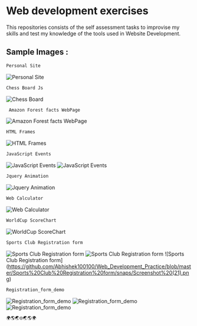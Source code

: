 # Web development exercises
This repositories consists of the self assessment tasks to improvise my skills and test my knowledge of the tools used in Website Development.


## Sample Images :


```bash
Personal Site
```
![Personal Site](https://github.com/Abhishek100100/Web_Development_Practice/blob/master/Personal%20Site/snaps/Screenshot%20(129).png)


```bash
Chess Board Js
```
![Chess Board ](https://github.com/Abhishek100100/Web_Development_Practice/blob/master/Chess%20Board%20CSS/snaps2/6.2.png)


```bash
 Amazon Forest facts WebPage
```
![Amazon Forest facts WebPage](https://github.com/Abhishek100100/Web_Development_Practice/blob/master/Amazon%20Forest%20facts%20WebPage/snaps/Screenshot%20(126).png)


```bash
HTML Frames
```
![HTML Frames](https://github.com/Abhishek100100/Web_Development_Practice/blob/master/HTML%20Frames/snaps/Screenshot%20(124).png)

```bash
JavaScript Events
```
![JavaScript Events](https://github.com/Abhishek100100/Web_Development_Practice/blob/master/JavaScript%20Events/snaps/Screenshot%20(135).png)
![JavaScript Events](https://github.com/Abhishek100100/Web_Development_Practice/blob/master/JavaScript%20Events/snaps/Screenshot%20(136).png)


```bash
Jquery Animation
```
![Jquery Animation](https://github.com/Abhishek100100/Web_Development_Practice/blob/master/Jquery%20Animation/snaps/Screenshot%20(138).png)



```bash
Web Calculator
```
![Web Calculator](https://github.com/Abhishek100100/Web_Development_Practice/blob/master/Web%20Calculator/snaps/Screenshot%20(133).png)



```bash
WorldCup ScoreChart
```
![WorldCup ScoreChart](https://github.com/Abhishek100100/Web_Development_Practice/blob/master/WorldCup%20ScoreChart/snaps/Screenshot%20(122).png)


```bash
Sports Club Registration form
```
![Sports Club Registration form](https://github.com/Abhishek100100/Web_Development_Practice/blob/master/Sports%20Club%20Registration%20form/snaps/Screenshot%20(112).png)
![Sports Club Registration form](https://github.com/Abhishek100100/Web_Development_Practice/blob/master/Sports%20Club%20Registration%20form/snaps/Screenshot%20(113).png)
![Sports Club Registration form]
(https://github.com/Abhishek100100/Web_Development_Practice/blob/master/Sports%20Club%20Registration%20form/snaps/Screenshot%20(21).png)


```bash
Registration_form_demo
```
![Registration_form_demo](https://github.com/Abhishek100100/Web_Development_Practice/blob/master/Registration_form_demo/snaps/Screenshot%20(22).png)
![Registration_form_demo](https://github.com/Abhishek100100/Web_Development_Practice/blob/master/Registration_form_demo/snaps/2a.png)
![Registration_form_demo](https://github.com/Abhishek100100/Web_Development_Practice/blob/master/Registration_form_demo/snaps/2b.png)





```bash
🌍🌎🌏🌐🌏🌎🌍
```

